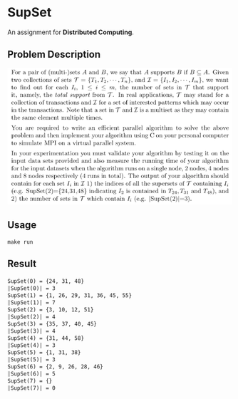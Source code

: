 # SupSet

An assignment for **Distributed Computing**.

## Problem Description

![problem](problem.png)

## Usage

```
make run
```

## Result

```
SupSet(0) = {24, 31, 48}
|SupSet(0)| = 3
SupSet(1) = {1, 26, 29, 31, 36, 45, 55}
|SupSet(1)| = 7
SupSet(2) = {3, 10, 12, 51}
|SupSet(2)| = 4
SupSet(3) = {35, 37, 40, 45}
|SupSet(3)| = 4
SupSet(4) = {31, 44, 58}
|SupSet(4)| = 3
SupSet(5) = {1, 31, 38}
|SupSet(5)| = 3
SupSet(6) = {2, 9, 26, 28, 46}
|SupSet(6)| = 5
SupSet(7) = {}
|SupSet(7)| = 0
```